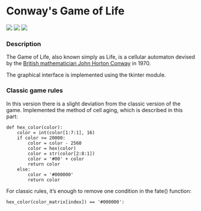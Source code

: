 # Conway's Game of Life

![](https://img.shields.io/github/languages/top/froOst23/game_of_life.svg)
![](https://img.shields.io/github/last-commit/froOst23/game_of_life.svg)
![](https://img.shields.io/github/repo-size/froOst23/game_of_life.svg)

### Description

The Game of Life, also known simply as Life, is a cellular automaton devised by the [British mathematician John Horton Conway](https://en.wikipedia.org/wiki/John_Horton_Conway) in 1970.

The graphical interface is implemented using the tkinter module.

### Classic game rules

In this version there is a slight deviation from the classic version of the game. Implemented the method of cell aging, which is described in this part:

```
def hex_color(color):
    color = int(color[1:7:1], 16)
    if color >= 20000:
        color = color - 2560
        color = hex(color)
        color = str(color[2:8:1])
        color = '#00' + color
        return color
    else:
        color = '#000000'
        return color
```

For classic rules, it’s enough to remove one condition in the fate() function:

```
hex_color(color_matrix[index]) == '#000000':
```
